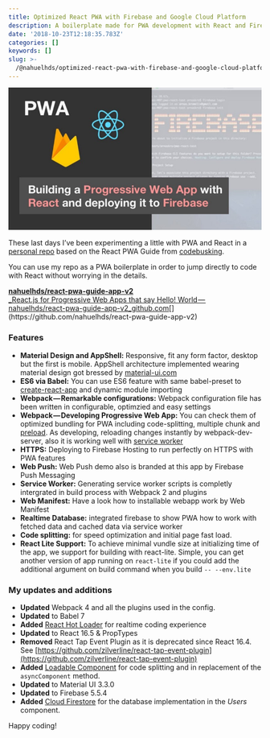 ```yaml
---
title: Optimized React PWA with Firebase and Google Cloud Platform
description: A boilerplate made for PWA development with React and Firebase deploy.
date: '2018-10-23T12:18:35.783Z'
categories: []
keywords: []
slug: >-
  /@nahuelhds/optimized-react-pwa-with-firebase-and-google-cloud-platform-5168563a6671
---
```


![](img/0__gLaP4yAbKEXvmBZi.jpg)

These last days I’ve been experimenting a little with PWA and React in a [personal repo](https://github.com/nahuelhds/react-pwa-guide-app-v2) based on the React PWA Guide from [codebusking](https://github.com/codebusking/react-pwa-guide-app).

You can use my repo as a PWA boilerplate in order to jump directly to code with React without worrying in the details.

[**nahuelhds/react-pwa-guide-app-v2**  
_React.js for Progressive Web Apps that say Hello! World — nahuelhds/react-pwa-guide-app-v2_github.com](https://github.com/nahuelhds/react-pwa-guide-app-v2 "https://github.com/nahuelhds/react-pwa-guide-app-v2")[](https://github.com/nahuelhds/react-pwa-guide-app-v2)

### Features

*   **Material Design and AppShell:** Responsive, fit any form factor, desktop but the first is mobile. AppShell architecture implemented wearing material design got bressed by [material-ui.com](https://material-ui.com/)
*   **ES6 via Babel:** You can use ES6 feature with same babel-preset to [create-react-app](https://github.com/facebookincubator/create-react-app) and dynamic module importing
*   **Webpack — Remarkable configurations:** Webpack configuration file has been written in configurable, optimzied and easy settings
*   **Webpack — Developing Progressive Web App:** You can check them of optimized bundling for PWA including code-splitting, multiple chunk and [preload](https://www.npmjs.com/package/preload-webpack-plugin). As developing, reloading changes instantly by webpack-dev-server, also it is working well with [service worker](https://github.com/ragingwind/sw-precache-webpack-dev-plugin)
*   **HTTPS:** Deploying to Firebase Hosting to run perfectly on HTTPS with PWA features
*   **Web Push:** Web Push demo also is branded at this app by Firebase Push Messaging
*   **Service Worker:** Generating service worker scripts is completly intergrated in build process with Webpack 2 and plugins
*   **Web Manifest:** Have a look how to installable webapp work by Web Manifest
*   **Realtime Database:** integrated firebase to show PWA how to work with fetched data and cached data via service worker
*   **Code splitting:** for speed optimization and initial page fast load.
*   **React Lite Support:** To achieve minimal vundle size at initializing time of the app, we support for building with react-lite. Simple, you can get another version of app running on `react-lite` if you could add the additional argument on build command when you build `-- --env.lite`

### My updates and additions

*   **Updated** Webpack 4 and all the plugins used in the config.
*   **Updated** to Babel 7
*   **Added** [React Hot Loader](https://github.com/gaearon/react-hot-loader) for realtime coding experience
*   **Updated** to React 16.5 & PropTypes
*   **Removed** React Tap Event Plugin as it is deprecated since React 16.4. See [https://github.com/zilverline/react-tap-event-plugin](https://github.com/zilverline/react-tap-event-plugin)
*   **Added** [Loadable Component](https://github.com/smooth-code/loadable-components) for code splitting and in replacement of the `asyncComponent` method.
*   **Updated** to Material UI 3.3.0
*   **Updated** to Firebase 5.5.4
*   **Added** [Cloud Firestore](https://firebase.google.com/docs/firestore/?hl=es-419) for the database implementation in the _Users_ component.

Happy coding!